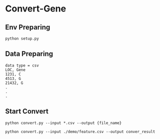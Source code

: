 # Convert-Gene

## Env Preparing
```
python setup.py
```

## Data Preparing
```
data type = csv
LOC, Gene
1231, C
4513, G
21432, G
.
.
.
```

## Start Convert
```
python convert.py --input *.csv --output {file_name}
```
```
python convert.py --input ./demo/feature.csv --output conver_result
```


